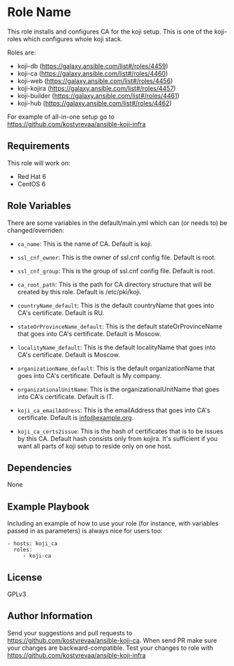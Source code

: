 Role Name
=========

 This role installs and configures CA for the koji setup.
 This is one of the koji- roles which configures whole koji stack.

Roles are:

 * koji-db (https://galaxy.ansible.com/list#/roles/4459)
 * koji-ca (https://galaxy.ansible.com/list#/roles/4460)
 * koji-web (https://galaxy.ansible.com/list#/roles/4456)
 * koji-kojira (https://galaxy.ansible.com/list#/roles/4457)
 * koji-builder (https://galaxy.ansible.com/list#/roles/4461)
 * koji-hub (https://galaxy.ansible.com/list#/roles/4462)

For example of all-in-one setup go to https://github.com/kostyrevaa/ansible-koji-infra

Requirements
------------

This role will work on:

 * Red Hat 6
 * CentOS 6

Role Variables
--------------

There are some variables in the default/main.yml which can (or needs to) be changed/overriden:

* `ca_name`: This is the name of CA. Default is koji.

* `ssl_cnf_owner`: This is the owner of ssl.cnf config file. Default is root.

* `ssl_cnf_group`: This is the group of ssl.cnf config file. Default is root.

* `ca_root_path`: This is the path for CA directory structure that will be created by this role. Default is /etc/pki/koji.

* `countryName_default`: This is the default countryName that goes into CA's certificate. Default is RU.

* `stateOrProvinceName_default`: This is the default stateOrProvinceName that goes into CA's certificate. Default is Moscow.

* `localityName_default`: This is the default localityName that goes into CA's certificate. Default is Moscow.

* `organizationName_default`: This is the default organizationName that goes into CA's certificate. Default is My company.

* `organizationalUnitName`: This is the organizationalUnitName that goes into CA's certificate. Default is IT.

* `koji_ca_emailAddress`: This is the emailAddress that goes into CA's certificate. Default is info@example.org.

* `koji_ca_certs2issue`: This is the hash of certificates that is to be issues by this CA. Default hash consists only from kojira. It's sufficient if you want all parts of koji setup to reside only on one host.


Dependencies
------------

None

Example Playbook
----------------

Including an example of how to use your role (for instance, with variables passed in as parameters) is always nice for users too:

    - hosts: koji_ca
      roles:
         - koji-ca

License
-------

GPLv3

Author Information
------------------

 Send your suggestions and pull requests to https://github.com/kostyrevaa/ansible-koji-ca.
 When send PR make sure your changes are backward-compatible.
 Test your changes to role with https://github.com/kostyrevaa/ansible-koji-infra
